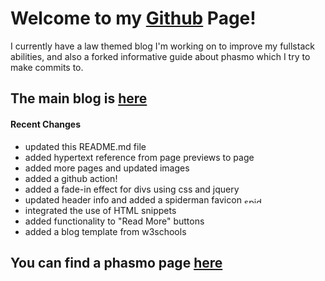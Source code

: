 # Welcome to my [Github](https://github.com/zencane) Page!
I currently have a law themed blog I'm working on to improve my fullstack abilities, and also a forked informative guide about phasmo which I try to make commits to.

## The main blog is [here](https://zencane.github.io/blog/main.html)
#### Recent Changes
- updated this README.md file
- added hypertext reference from page previews to page
- added more pages and updated images
- added a github action!
- added a fade-in effect for divs using css and jquery
- updated header info and added a spiderman favicon <img src="https://i.pinimg.com/originals/d9/20/be/d920beb65bf3d8aa02df63371f122815.jpg" alt="spiderman" width="30" height="10"/>
- integrated the use of HTML snippets
- added functionality to "Read More" buttons
- added a blog template from w3schools

## You can find a phasmo page [here](https://zencane.github.io/phasmo)


